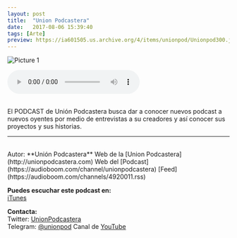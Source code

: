 ```yaml
---
layout: post
title:  "Union Podcastera"
date:   2017-08-06 15:39:40
tags: [Arte]
preview: https://ia601505.us.archive.org/4/items/unionpod/Unionpod300.jpg
---
```


![Picture 1](https://archive.org/download/unionpod/Unionpod500.jpg)
<!--reproductor-feed=https://audioboom.com/channels/4920011.rss-->
<!--reproductor-start-->
<audio id="audio" preload="auto" controls="" src="https://audioboom.com/posts/6158828-enrique-vargas-de-jyestudio-tiene-las-manos-llenas.mp3?source=rss&stitched=1"></audio>
<!--reproductor-end-->

<br>
El PODCAST de Unión Podcastera busca dar a conocer nuevos podcast a nuevos oyentes por medio de entrevistas a su creadores y así conocer sus proyectos y sus historias.  

_ _ _
<br>
Autor: **Unión Podcastera**  
Web de la [Union Podcastera](http://unionpodcastera.com)  
Web del [Podcast](https://audioboom.com/channel/unionpodcastera)  
[Feed](https://audioboom.com/channels/4920011.rss)   


**Puedes escuchar este podcast en:**  
[iTunes](http://apple.co/2spOep5)  

**Contacta:**  
Twitter: [UnionPodcastera](https://twitter.com/@UnionPodcastera)  
Telegram: [@unionpod](https://t.me/unionpod) 
Canal de [YouTube](http://bit.ly/2sfNSle)






